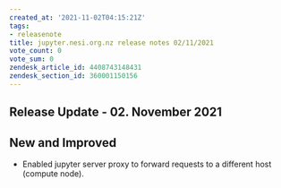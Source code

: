 ```yaml
---
created_at: '2021-11-02T04:15:21Z'
tags:
- releasenote
title: jupyter.nesi.org.nz release notes 02/11/2021
vote_count: 0
vote_sum: 0
zendesk_article_id: 4408743148431
zendesk_section_id: 360001150156
---
```



## Release Update - 02. November 2021

## New and Improved

-   Enabled jupyter server proxy to forward requests to a different host
    (compute node).

 